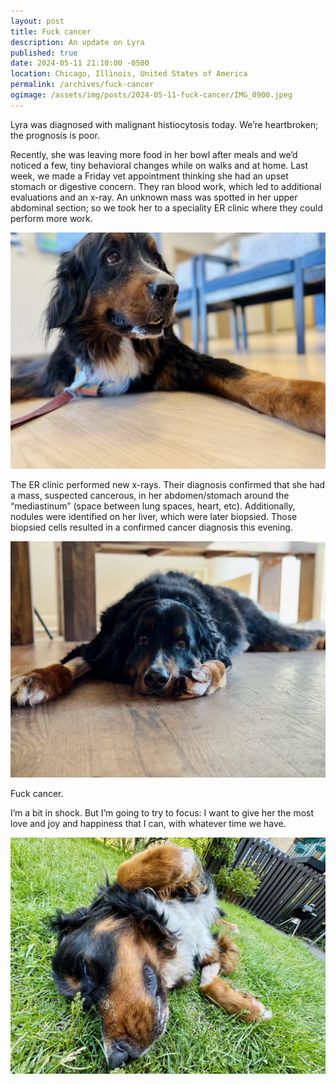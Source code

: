 ```yaml
---
layout: post
title: Fuck cancer
description: An update on Lyra
published: true
date: 2024-05-11 21:10:00 -0500
location: Chicago, Illinois, United States of America
permalink: /archives/fuck-cancer
ogimage: /assets/img/posts/2024-05-11-fuck-cancer/IMG_0900.jpeg
---
```

Lyra was diagnosed with malignant histiocytosis today. We’re heartbroken; the prognosis is poor.

Recently, she was leaving more food in her bowl after meals and we’d noticed a few, tiny behavioral changes while on walks and at home. Last week, we made a Friday vet appointment thinking she had an upset stomach or digestive concern. They ran blood work, which led to additional evaluations and an x-ray. An unknown mass was spotted in her upper abdominal section; so we took her to a speciality ER clinic where they could perform more work.

![Lyra visiting the vet][1]

The ER clinic performed new x-rays. Their diagnosis confirmed that she had a mass, suspected cancerous, in her abdomen/stomach around the “mediastinum” (space between lung spaces, heart, etc). Additionally, nodules were identified on her liver, which were later biopsied. Those biopsied cells resulted in a confirmed cancer diagnosis this evening.

![Lyra resting at home after the vet][2]

Fuck cancer.

I’m a bit in shock. But I’m going to try to focus: I want to give her the most love and joy and happiness that I can, with whatever time we have.

![Lyra snoozing in the yard and sunshine][3]

[1]: /assets/img/posts/2024-05-11-fuck-cancer/IMG_0875.jpeg
[2]: /assets/img/posts/2024-05-11-fuck-cancer/IMG_0900.jpeg
[3]: /assets/img/posts/2024-05-11-fuck-cancer/IMG_0937.jpeg
